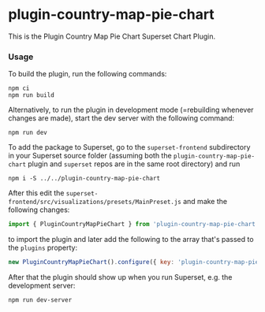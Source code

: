 # plugin-country-map-pie-chart

This is the Plugin Country Map Pie Chart Superset Chart Plugin.

### Usage

To build the plugin, run the following commands:

```
npm ci
npm run build
```

Alternatively, to run the plugin in development mode (=rebuilding whenever changes are made), start the dev server with the following command:

```
npm run dev
```

To add the package to Superset, go to the `superset-frontend` subdirectory in your Superset source folder (assuming both the `plugin-country-map-pie-chart` plugin and `superset` repos are in the same root directory) and run
```
npm i -S ../../plugin-country-map-pie-chart
```

After this edit the `superset-frontend/src/visualizations/presets/MainPreset.js` and make the following changes:

```js
import { PluginCountryMapPieChart } from 'plugin-country-map-pie-chart';
```

to import the plugin and later add the following to the array that's passed to the `plugins` property:
```js
new PluginCountryMapPieChart().configure({ key: 'plugin-country-map-pie-chart' }),
```

After that the plugin should show up when you run Superset, e.g. the development server:

```
npm run dev-server
```
